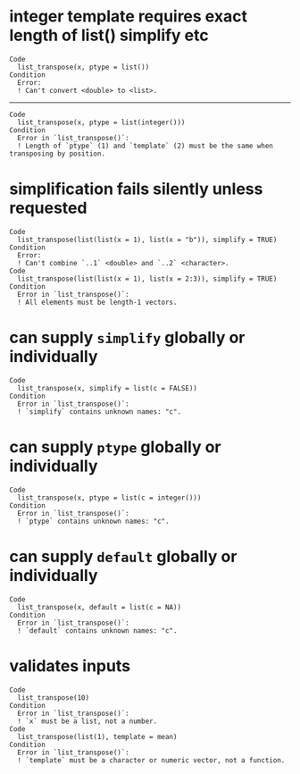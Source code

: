 # integer template requires exact length of list() simplify etc

    Code
      list_transpose(x, ptype = list())
    Condition
      Error:
      ! Can't convert <double> to <list>.

---

    Code
      list_transpose(x, ptype = list(integer()))
    Condition
      Error in `list_transpose()`:
      ! Length of `ptype` (1) and `template` (2) must be the same when transposing by position.

# simplification fails silently unless requested

    Code
      list_transpose(list(list(x = 1), list(x = "b")), simplify = TRUE)
    Condition
      Error:
      ! Can't combine `..1` <double> and `..2` <character>.
    Code
      list_transpose(list(list(x = 1), list(x = 2:3)), simplify = TRUE)
    Condition
      Error in `list_transpose()`:
      ! All elements must be length-1 vectors.

# can supply `simplify` globally or individually

    Code
      list_transpose(x, simplify = list(c = FALSE))
    Condition
      Error in `list_transpose()`:
      ! `simplify` contains unknown names: "c".

# can supply `ptype` globally or individually

    Code
      list_transpose(x, ptype = list(c = integer()))
    Condition
      Error in `list_transpose()`:
      ! `ptype` contains unknown names: "c".

# can supply `default` globally or individually

    Code
      list_transpose(x, default = list(c = NA))
    Condition
      Error in `list_transpose()`:
      ! `default` contains unknown names: "c".

# validates inputs

    Code
      list_transpose(10)
    Condition
      Error in `list_transpose()`:
      ! `x` must be a list, not a number.
    Code
      list_transpose(list(1), template = mean)
    Condition
      Error in `list_transpose()`:
      ! `template` must be a character or numeric vector, not a function.

